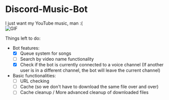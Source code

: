 # Discord-Music-Bot

I just want my YouTube music, man :(  
![GIF](https://tenor.com/view/rick-and-morty-rick-sad-sitting-lonely-gif-25485281.gif)

Things left to do:
- Bot features:
  - [x] Queue system for songs
  - [ ] Search by video name functionality
  - [x] Check if the bot is currently connected to a voice channel (If another user is in a different channel,
  the bot will leave the current channel)
- Basic functionalities:
  - [ ] URL checking
  - [ ] Cache (so we don't have to download the same file over and over)
  - [ ] Cache cleanup / More advanced cleanup of downloaded files